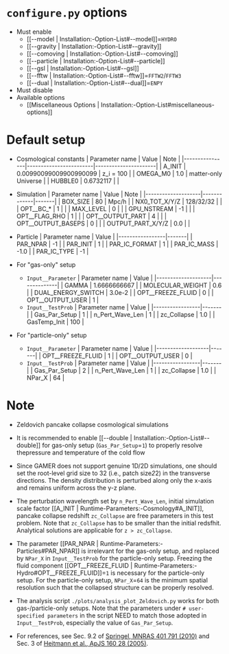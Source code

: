 # `configure.py` options
- Must enable
  - [[--model | Installation:-Option-List#--model]]=`HYDRO`
  - [[--gravity | Installation:-Option-List#--gravity]]
  - [[--comoving | Installation:-Option-List#--comoving]]
  - [[--particle | Installation:-Option-List#--particle]]
  - [[--gsl | Installation:-Option-List#--gsl]]
  - [[--fftw | Installation:-Option-List#--fftw]]=`FFTW2`/`FFTW3`
  - [[--dual | Installation:-Option-List#--dual]]=`ENPY`
- Must disable
- Available options
  - [[Miscellaneous Options | Installation:-Option-List#miscellaneous-options]]


# Default setup
- Cosmological constants
  | Parameter name | Value                  | Note                 |
  |----------------|------------------------|----------------------|
  | A_INIT         | 0.00990099009900990099 | z_i = 100            |
  | OMEGA_M0       | 1.0                    | matter-only Universe |
  | HUBBLE0        | 0.6732117              |                      |

- Simulation
  | Parameter name     | Value       | Note  |
  |--------------------|-------------|-------|
  | BOX_SIZE           |  80         | Mpc/h |
  | NX0_TOT_X/Y/Z      |  128/32/32  |       |
  | OPT__BC_*          |  1          |       |
  | MAX_LEVEL          |  0          |       |
  | GPU_NSTREAM        | -1          |       |
  | OPT__FLAG_RHO      |  1          |       |
  | OPT__OUTPUT_PART   |  4          |       |
  | OPT__OUTPUT_BASEPS |  0          |       |
  | OUTPUT_PART_X/Y/Z  |  0.0        |       |

- Particle
  | Parameter name  | Value |
  |-----------------|-------|
  | PAR_NPAR        | -1    |
  | PAR_INIT        | 1     |
  | PAR_IC_FORMAT   | 1     |
  | PAR_IC_MASS     | -1.0  |
  | PAR_IC_TYPE     | -1    |

- For "gas-only" setup
  - `Input__Parameter`
    | Parameter name     | Value        |
    |--------------------|--------------|
    | GAMMA              | 1.6666666667 |
    | MOLECULAR_WEIGHT   | 0.6          |
    | DUAL_ENERGY_SWITCH | 3.0e-2       |
    | OPT__FREEZE_FLUID  | 0            |
    | OPT__OUTPUT_USER   | 1            |
  - `Input__TestProb`
    | Parameter name  | Value |
    |-----------------|-------|
    | Gas_Par_Setup   | 1     |
    | n_Pert_Wave_Len | 1     |
    | zc_Collapse     | 1.0   |
    | GasTemp_Init    | 100   |

- For "particle-only" setup
  - `Input__Parameter`
    | Parameter name    | Value |
    |-------------------|-------|
    | OPT__FREEZE_FLUID | 1     |
    | OPT__OUTPUT_USER  | 0     |
  - `Input__TestProb`
    | Parameter name  | Value |
    |-----------------|-------|
    | Gas_Par_Setup   | 2     |
    | n_Pert_Wave_Len | 1     |
    | zc_Collapse     | 1.0   |
    | NPar_X          | 64    |


# Note
- Zeldovich pancake collapse cosmological simulations

- It is recommended to enable [[--double | Installation:-Option-List#--double]] for gas-only setup
  (`Gas_Par_Setup`=`1`) to properly resolve thepressure and temperature of the cold flow

- Since GAMER does not support genuine 1D/2D simulations, one should set the root-level grid size to 32
  (i.e., patch size*2*2) in the transverse directions. The density distribution is perturbed along only
  the x-axis and remains uniform across the y-z plane.

- The perturbation wavelength set by `n_Pert_Wave_Len`, initial simulation scale factor
  [[A_INIT | Runtime-Parameters:-Cosmology#A_INIT]], pancake collapse redshift `zc_Collapse` are free
  parameters in this test problem. Note that `zc_Collapse` has to be smaller than the initial redsfhit.
  Analytical solutions are applicable for `z > zc_Collapse`.

- The parameter [[PAR_NPAR | Runtime-Parameters:-Particles#PAR_NPAR]] is irrelevant for the gas-only setup, and replaced by
  `NPar_X` in `Input__TestProb` for the particle-only setup. Freezing the fluid component
  [[OPT__FREEZE_FLUID | Runtime-Parameters:-Hydro#OPT__FREEZE_FLUID]]=`1` is necessary for the particle-only setup. For the
  particle-only setup, `NPar_X`=`64` is the minimum spatial resolution such that the collapsed structure
  can be properly resolved.

- The analysis script `./plots/analysis_plot_Zeldovich.py` works for both gas-/particle-only setups. Note
  that the parameters under `# user-specified parameters` in the script NEED to match those adopted in
  `Input__TestProb`, especially the value of `Gas_Par_Setup`.

- For references, see Sec. 9.2 of [Springel, MNRAS 401 791 (2010)](https://doi.org/10.1111/j.1365-2966.2009.15715.x)
  and Sec. 3 of [Heitmann et al., ApJS 160 28 (2005)](https://dx.doi.org/10.1086/432646).
